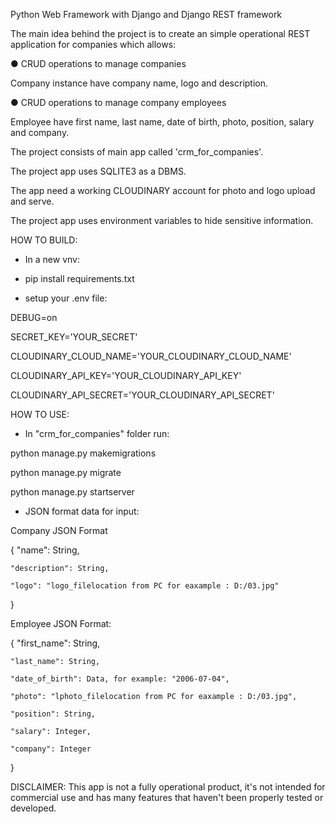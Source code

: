 Python Web Framework with Django and Django REST framework

The main idea behind the project is to create an simple operational REST application for companies which allows:

● CRUD operations to manage companies

  Company instance have company name, logo and description.
  
● CRUD operations to manage company employees

  Employee have first name, last name, date of birth, photo, position, salary and company.

The project consists of main app called 'crm_for_companies'.

The project app uses SQLITE3 as a DBMS.

The app need a working CLOUDINARY account for photo and logo upload and serve.

The project app uses environment variables to hide sensitive information.

HOW TO BUILD:

- In a new vnv:

- pip install requirements.txt

- setup your .env file:

DEBUG=on

SECRET_KEY='YOUR_SECRET'

CLOUDINARY_CLOUD_NAME='YOUR_CLOUDINARY_CLOUD_NAME'

CLOUDINARY_API_KEY='YOUR_CLOUDINARY_API_KEY'

CLOUDINARY_API_SECRET='YOUR_CLOUDINARY_API_SECRET'


HOW TO USE:

- In "crm_for_companies" folder run:

python manage.py makemigrations

python manage.py migrate 

python manage.py startserver

- JSON format data for input:

Company JSON Format

{
    "name": String,
    
    "description": String,
    
    "logo": "logo_filelocation from PC for eaxample : D:/03.jpg"
}

Employee JSON Format:

{
    "first_name": String,
    
    "last_name": String,
    
    "date_of_birth": Data, for example: "2006-07-04",
    
    "photo": "lphoto_filelocation from PC for eaxample : D:/03.jpg",
    
    "position": String,
    
    "salary": Integer,
    
    "company": Integer
}


DISCLAIMER: This app is not a fully operational product, it's not intended for commercial use and has many features that haven't been properly tested or developed.
